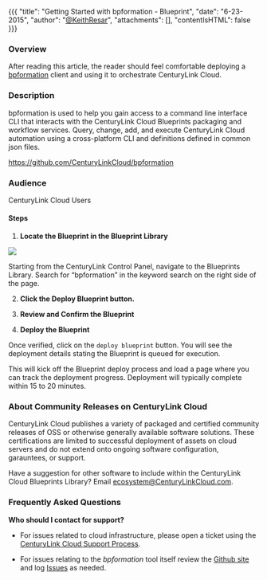 {{{
  "title": "Getting Started with bpformation - Blueprint",
  "date": "6-23-2015",
  "author": "<a href='https://twitter.com/KeithResar'>@KeithResar</a>",
  "attachments": [],
  "contentIsHTML": false
}}}



### Overview

After reading this article, the reader should feel comfortable deploying a [bpformation](https://github.com/CenturyLinkCloud/bpformation) client and using it to orchestrate CenturyLink Cloud.

### Description

bpformation is used to help you gain access to a command line interface CLI that interacts with the CenturyLink Cloud Blueprints packaging and workflow services. Query, change, add, and execute CenturyLink Cloud automation using a cross-platform CLI and definitions defined in common json files.

https://github.com/CenturyLinkCloud/bpformation


### Audience

CenturyLink Cloud Users

#### Steps


1. **Locate the Blueprint in the Blueprint Library**

  <img src="/knowledge-base/images/bpformation/blueprint_tiles.png" style="border:0;max-width:250px">

  Starting from the CenturyLink Control Panel, navigate to the Blueprints Library. Search for “bpformation” in the keyword search on the right side of the page.

2. **Click the Deploy Blueprint button.**

3. **Review and Confirm the Blueprint**

4. **Deploy the Blueprint**

  Once verified, click on the `deploy blueprint` button. You will see the deployment details stating the Blueprint is queued for execution.

  This will kick off the Blueprint deploy process and load a page where you can track the deployment progress. Deployment will typically complete 
  within 15 to 20 minutes.


### About Community Releases on CenturyLink Cloud

CenturyLink Cloud publishes a variety of packaged and certified community releases of OSS or otherwise generally available software solutions.
These certifications are limited to successful deployment of assets on cloud servers and do not extend onto ongoing software configuration, garauntees,
or support.

Have a suggestion for other software to include within the CenturyLink Cloud Blueprints Library?  Email ecosystem@CenturyLinkCloud.com.


### Frequently Asked Questions


**Who should I contact for support?**

* For issues related to cloud infrastructure, please open a ticket using the 
  [CenturyLink Cloud Support Process](../../Support/how-do-i-report-a-support-issue.md).

* For issues relating to the *bpformation* tool itself review the [Github site](https://github.com/CenturyLinkCloud/bpformation) and log 
  [Issues](https://github.com/CenturyLinkCloud/bpformation/issues) as needed.

